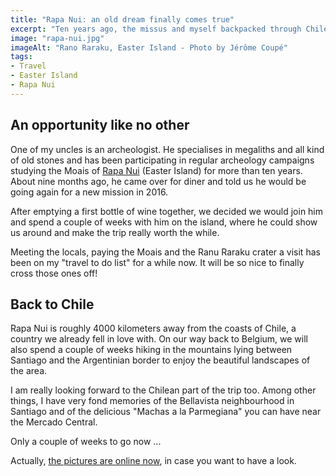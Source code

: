 ```yaml
---
title: "Rapa Nui: an old dream finally comes true"
excerpt: "Ten years ago, the missus and myself backpacked through Chile, Peru and Bolivia for three months. At the time, we didn't have the money to make it to Easter Island, but we promised ourselves we would go one day."
image: "rapa-nui.jpg"
imageAlt: "Rano Raraku, Easter Island - Photo by Jérôme Coupé"
tags:
- Travel
- Easter Island
- Rapa Nui
---
```


## An opportunity like no other

One of my uncles is an archeologist. He specialises in megaliths and all kind of old stones and has been participating in regular archeology campaigns studying the Moais of [Rapa Nui](https://en.wikipedia.org/wiki/Easter_Island) (Easter Island) for more than ten years. About nine months ago, he came over for diner and told us he would be going again for a new mission in 2016.

After emptying a first bottle of wine together, we decided we would join him and spend a couple of weeks with him on the island, where he could show us around and make the trip really worth the while.

Meeting the locals, paying the Moais and the Ranu Raraku crater a visit has been on my "travel to do list" for a while now. It will be so nice to finally cross those ones off!

## Back to Chile

Rapa Nui is roughly 4000 kilometers away from the coasts of Chile, a country we already fell in love with. On our way back to Belgium, we will also spend a couple of weeks hiking in the mountains lying between Santiago and the Argentinian border to enjoy the beautiful landscapes of the area.

I am really looking forward to the Chilean part of the trip too. Among other things, I have very fond memories of the Bellavista neighbourhood in Santiago and of the delicious "Machas a la Parmegiana" you can have near the Mercado Central.

Only a couple of weeks to go now ...

Actually, [the pictures are online now](https://www.flickr.com/photos/g-rom/albums/72157663941247163), in case you want to have a look.
